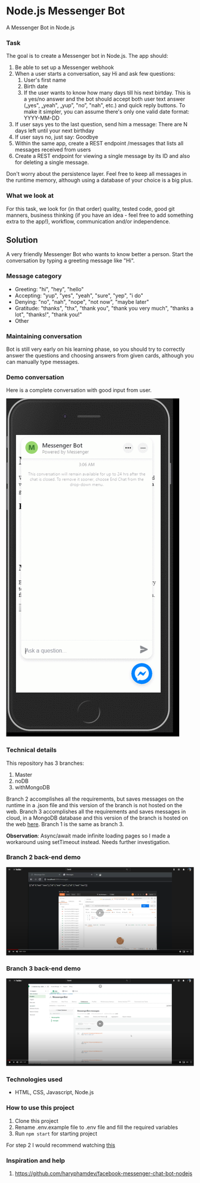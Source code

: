 # Node.js Messenger Bot
A Messenger Bot in Node.js

### Task

The goal is to create a Messenger bot in Node.js. The app should:

1. Be able to set up a Messenger webhook
2. When a user starts a conversation, say Hi and ask few questions:
   1. User's first name
   2. Birth date
   3. If the user wants to know how many days till his next birtday. This is a yes/no answer and the bot should accept both user text answer („yes", „yeah", „yup”, "no”, "nah", etc.) and quick reply buttons. To make it simpler, you can assume there's only one valid date format: YYYY-MM-DD
3. If user says yes to the last question, send him a message: There are N days left until your next birthday
4. If user says no, just say: Goodbye 
5. Within the same app, create a REST endpoint /messages that lists all messages received from users
6. Create a REST endpoint for viewing a single message by its ID and also for deleting a single message.

Don't worry about the persistence layer. Feel free to keep all messages in the runtime memory, although using a database of your choice is a big plus.

### What we look at

For this task, we look for (in that order) quality, tested code, good git manners, business thinking (if you have an idea - feel free to add something extra to the app!), workflow, communication and/or independence.

## Solution

A very friendly Messenger Bot who wants to know better a person. Start the conversation by typing a greeting message like "Hi".

### Message category

- Greeting: "hi", "hey", "hello"
- Accepting: "yup", "yes", "yeah", "sure", "yep", "i do"
- Denying: "no", "nah", "nope", "not now", "maybe later"
- Gratitude: "thanks", "thx", "thank you", "thank you very much", "thanks a lot", "thanks!", "thank you!"
- Other

### Maintaining conversation

Bot is still very early on his learning phase, so you should try to correctly answer the questions and choosing answers from given cards, although you can manually type messages.

### Demo conversation

Here is a complete conversation with good input from user.

![Demo conversation](https://github.com/JusticeBringer/Node.js-Messenger-Bot/blob/master/demo.gif)

### Technical details

This repository has 3 branches:

1. Master
2. noDB
3. withMongoDB

Branch 2 accomplishes all the requirements, but saves messages on the runtime in a .json file and this version of the branch is not hosted on the web. 
Branch 3 accomplishes all the requirements and saves messages in cloud, in a MongoDB database and this version of the branch is hosted on the web [here](https://bot-messenger-node-js.herokuapp.com). 
Branch 1 is the same as branch 3.

**Observation**: Async/await made infinite loading pages so I made a workaround using setTimeout instead. Needs further investigation.

### Branch 2 back-end demo
[![Watch the video](https://github.com/JusticeBringer/Node.js-Messenger-Bot/blob/master/videoOne.png)](https://www.youtube.com/watch?v=0Jv8TrkaiVA&feature=youtu.be)

### Branch 3 back-end demo
[![Watch the video](https://github.com/JusticeBringer/Node.js-Messenger-Bot/blob/master/videoTwo.png)](https://www.youtube.com/watch?v=07d_gAP6bd0&feature=youtu.be)

### Technologies used

- HTML, CSS, Javascript, Node.js

### How to use this project

1. Clone this project
2. Rename .env.example file to .env file and fill the required variables
3. Run ```npm start``` for starting project

For step 2 I would recommend watching [this](https://www.youtube.com/watch?v=Gv-FWOTY4TM&t=2511s)

### Inspiration and help

1. https://github.com/haryphamdev/facebook-messenger-chat-bot-nodejs
